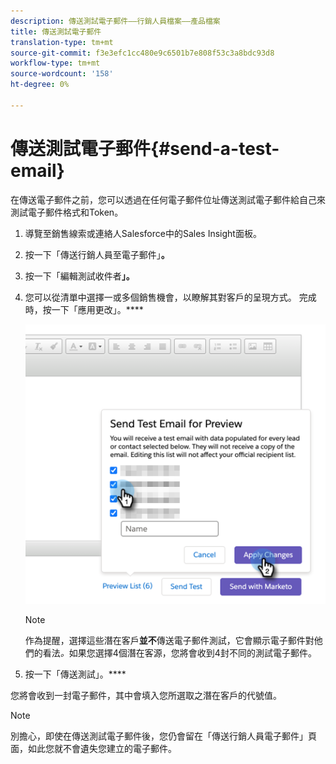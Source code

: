 ```yaml
---
description: 傳送測試電子郵件——行銷人員檔案——產品檔案
title: 傳送測試電子郵件
translation-type: tm+mt
source-git-commit: f3e3efc1cc480e9c6501b7e808f53c3a8bdc93d8
workflow-type: tm+mt
source-wordcount: '158'
ht-degree: 0%

---
```



# 傳送測試電子郵件{#send-a-test-email}

在傳送電子郵件之前，您可以透過在任何電子郵件位址傳送測試電子郵件給自己來測試電子郵件格式和Token。

1. 導覽至銷售線索或連絡人Salesforce中的Sales Insight面板。

1. 按一下「傳送行銷人員至電子郵件」**。**

1. 按一下「編輯測試收件者&#x200B;**」。**

1. 您可以從清單中選擇一或多個銷售機會，以瞭解其對客戶的呈現方式。 完成時，按一下「應用更改」。****

   ![](assets/send-a-test-email-1.png)

   >[!NOTE]
   >
   >作為提醒，選擇這些潛在客戶&#x200B;**並不**&#x200B;傳送電子郵件測試，它會顯示電子郵件對他們的看法&#x200B;_。_&#x200B;如果您選擇4個潛在客源，您將會收到4封不同的測試電子郵件。

1. 按一下「傳送測試」。****

您將會收到一封電子郵件，其中會填入您所選取之潛在客戶的代號值。

>[!NOTE]
>
>別擔心，即使在傳送測試電子郵件後，您仍會留在「傳送行銷人員電子郵件」頁面，如此您就不會遺失您建立的電子郵件。
